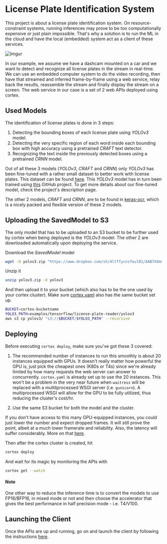 # License Plate Identification System

This project is about a license plate identification system. On resource-constraint systems, running inferences may prove to be too computationally expensive or just plain impossible. That's why a solution is to run the ML in the cloud and have the local (embedded) system act as a client of these services.

![Imgur](https://i.imgur.com/jgkJB59.gif)

In our example, we assume we have a dashcam mounted on a car and we want to detect and recognize all license plates in the stream in real-time. We can use an embedded computer system to do the video recording, then have that streamed and inferred frame-by-frame using a web service, relay back the results, reassemble the stream and finally display the stream on a screen. The web service in our case is a set of 2 web APIs deployed using cortex.

## Used Models

The identification of license plates is done in 3 steps:
1. Detecting the bounding boxes of each license plate using *YOLOv3* model.
1. Detecting the very specific region of each word inside each bounding box with high accuracy using a pretrained *CRAFT* text detector.
1. Recognizing the text inside the previously detected boxes using a pretrained *CRNN* model. 

Out of all these 3 models (*YOLOv3*, *CRAFT* and *CRNN*) only *YOLOv3* has been fine-tuned with a rather small dataset to better work with license plates. This dataset can be found [here](https://github.com/RobertLucian/license-plate-dataset). This *YOLOv3* model has in turn been trained using [this](https://github.com/experiencor/keras-yolo3) GitHub project. To get more details about our fine-tuned model, check the project's description page. 

The other 2 models, *CRAFT* and *CRNN*, are to be found in [keras-ocr](https://github.com/faustomorales/keras-ocr), which is a nicely packed and flexible version of these 2 models.

## Uploading the SavedModel to S3

The only model that has to be uploaded to an S3 bucket to be further used by cortex when being deployed is the *YOLOv3* model. The other 2 are downloaded automatically upon deploying the service.

Download the *SavedModel* model
```bash
wget -O yolov3.zip "https://www.dropbox.com/sh/4ltffycnzfeul01/AAB7Xdmmi59w0EPOwhQ1nkvua/yolov3?dl=0"
```
Unzip it
```bash
unzip yolov3.zip -d yolov3
```
And then upload it to your bucket (which also has to be the one used by your cortex cluster). Make sure [cortex.yaml](cortex.yaml) also has the same bucket set up.
```bash
BUCKET=cortex-bucketname
YOLO3_PATH=examples/tensorflow/license-plate-reader/yolov3
aws s3 cp yolov3/ "s3://$BUCKET/$YOLO3_PATH" --recursive
```

## Deploying

Before executing `cortex deploy`, make sure you've got these 3 covered:

1. The recommended number of instances to run this smoothly is about 20 instances equipped with GPUs. It doesn't really matter how powerful the GPU is, just pick the cheapest ones (K80s or T4s) since we're already limited by how many requests the web server can answer to concurrently. `cortex.yaml` is already set up to use the 20 instances. This won't be a problem in the very near future when `waitress` will be replaced with a multitprocessed WSGI server (i.e. `gunicorn`).  A multiprocessed WSGI will allow for the GPU to be fully utilized, thus reducing the cluster's cost/hr.

1. Use the same S3 bucket for both the model and the cluster.

If you don't have access to this many GPU-equipped instances, you could just lower the number and expect dropped frames. It will still prove the point, albeit at a much lower framerate and reliability. Also, the latency will suffer considerably. More on that [here](client/README.md).

Then after the cortex cluster is created, hit
```bash
cortex deploy
```
And wait for its magic by monitoring the APIs with
```bash
cortex get --watch
```

#### Note

One other way to reduce the inference time is to convert the models to use FP16/BFP16, in mixed mode or not and then choose the accelerator that gives the best performance in half precision mode - i.e. T4/V100.

## Launching the Client

Once the APIs are up and running, go on and launch the client by following the instructions [here](client/README.md).